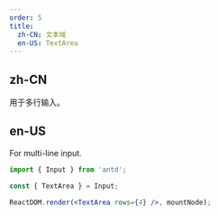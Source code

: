 ```yaml
---
order: 5
title:
  zh-CN: 文本域
  en-US: TextArea
---
```


## zh-CN

用于多行输入。

## en-US

For multi-line input.

```jsx
import { Input } from 'antd';

const { TextArea } = Input;

ReactDOM.render(<TextArea rows={4} />, mountNode);
```
 